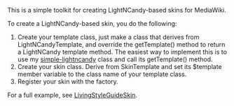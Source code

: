 This is a simple toolkit for creating LightNCandy-based skins for MediaWiki.

To create a LightNCandy-based skin, you do the following:

1. Create your template class, just make a class that derives from LightNCandyTemplate,
   and override the getTemplate() method to return a LightNCandy template method.
   The easiest way to implement this is to use my
   [simple-lightncandy](https://github.com/werdnum/simple-lightncandy) class and call
   its getTemplate() method.
2. Create your skin class. Derive from SkinTemplate and set its $template member variable
   to the class name of your template class.
3. Register your skin with the factory.

For a full example, see [LivingStyleGuideSkin](https://github.com/werdnum/LivingStyleGuideSkin).
